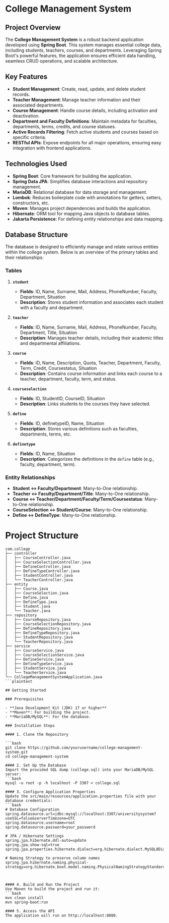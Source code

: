 # College Management System

## Project Overview

The **College Management System** is a robust backend application developed using **Spring Boot**. This system manages essential college data, including students, teachers, courses, and departments. Leveraging Spring Boot's powerful features, the application ensures efficient data handling, seamless CRUD operations, and scalable architecture.

## Key Features

- **Student Management**: Create, read, update, and delete student records.
- **Teacher Management**: Manage teacher information and their associated departments.
- **Course Management**: Handle course details, including activation and deactivation.
- **Department and Faculty Definitions**: Maintain metadata for faculties, departments, terms, credits, and course statuses.
- **Active Records Filtering**: Fetch active students and courses based on specific criteria.
- **RESTful APIs**: Expose endpoints for all major operations, ensuring easy integration with frontend applications.

## Technologies Used

- **Spring Boot**: Core framework for building the application.
- **Spring Data JPA**: Simplifies database interactions and repository management.
- **MariaDB**: Relational database for data storage and management.
- **Lombok**: Reduces boilerplate code with annotations for getters, setters, constructors, etc.
- **Maven**: Manages project dependencies and builds the application.
- **Hibernate**: ORM tool for mapping Java objects to database tables.
- **Jakarta Persistence**: For defining entity relationships and data mapping.

## Database Structure

The database is designed to efficiently manage and relate various entities within the college system. Below is an overview of the primary tables and their relationships:

### Tables

1. **`student`**
   - **Fields**: ID, Name, Surname, Mail, Address, PhoneNumber, Faculty, Department, Situation
   - **Description**: Stores student information and associates each student with a faculty and department.

2. **`teacher`**
   - **Fields**: ID, Name, Surname, Mail, Address, PhoneNumber, Faculty, Department, Title, Situation
   - **Description**: Manages teacher details, including their academic titles and departmental affiliations.

3. **`course`**
   - **Fields**: ID, Name, Description, Quota, Teacher, Department, Faculty, Term, Credit, Coursestatus, Situation
   - **Description**: Contains course information and links each course to a teacher, department, faculty, term, and status.

4. **`courseselection`**
   - **Fields**: ID, StudentID, CourseID, Situation
   - **Description**: Links students to the courses they have selected.

5. **`define`**
   - **Fields**: ID, definetypeID, Name, Situation
   - **Description**: Stores various definitions such as faculties, departments, terms, etc.

6. **`definetype`**
   - **Fields**: ID, Name, Situation
   - **Description**: Categorizes the definitions in the `define` table (e.g., faculty, department, term).

### Entity Relationships

- **Student ↔ Faculty/Department**: Many-to-One relationship.
- **Teacher ↔ Faculty/Department/Title**: Many-to-One relationship.
- **Course ↔ Teacher/Department/Faculty/Term/Coursestatus**: Many-to-One relationship.
- **CourseSelection ↔ Student/Course**: Many-to-One relationship.
- **Define ↔ DefineType**: Many-to-One relationship.

# Project Structure

```plaintext
com.college
├── controller
│   ├── CourseController.java
│   ├── CourseSelectionController.java
│   ├── DefineController.java
│   ├── DefineTypeController.java
│   ├── StudentController.java
│   └── TeacherController.java
├── entity
│   ├── Course.java
│   ├── CourseSelection.java
│   ├── Define.java
│   ├── DefineType.java
│   ├── Student.java
│   └── Teacher.java
├── repository
│   ├── CourseRepository.java
│   ├── CourseSelectionRepository.java
│   ├── DefineRepository.java
│   ├── DefineTypeRepository.java
│   ├── StudentRepository.java
│   └── TeacherRepository.java
├── service
│   ├── CourseService.java
│   ├── CourseSelectionService.java
│   ├── DefineService.java
│   ├── DefineTypeService.java
│   ├── StudentService.java
│   └── TeacherService.java
└── CollegeManagementSystemApplication.java
```plaintext

## Getting Started

### Prerequisites

- **Java Development Kit (JDK) 17 or higher**
- **Maven**: For building the project.
- **MariaDB/MySQL**: For the database.

### Installation Steps

#### 1. Clone the Repository

```bash
git clone https://github.com/yourusername/college-management-system.git
cd college-management-system

#### 2. Set Up the Database
Import the provided SQL dump (college.sql) into your MariaDB/MySQL server:
```bash
mysql -u root -p -h localhost -P 3307 < college.sql

#### 3. Configure Application Properties
Update the src/main/resources/application.properties file with your database credentials:
```bash
# Database Configuration
spring.datasource.url=jdbc:mysql://localhost:3307/universitysystem?useSSL=false&serverTimezone=UTC
spring.datasource.username=root
spring.datasource.password=your_password

# JPA / Hibernate Settings
spring.jpa.hibernate.ddl-auto=update
spring.jpa.show-sql=true
spring.jpa.properties.hibernate.dialect=org.hibernate.dialect.MySQL8Dialect

# Naming Strategy to preserve column names
spring.jpa.hibernate.naming.physical-strategy=org.hibernate.boot.model.naming.PhysicalNamingStrategyStandardImpl



#### 4. Build and Run the Project
Use Maven to build the project and run it:
```bash
mvn clean install
mvn spring-boot:run

#### 5. Access the API
The application will run on http://localhost:8080.



